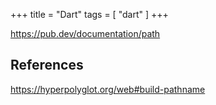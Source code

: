 +++
title = "Dart"
tags = [ "dart" ]
+++

<https://pub.dev/documentation/path>

## References

<https://hyperpolyglot.org/web#build-pathname>
